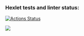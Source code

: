 ### Hexlet tests and linter status:
[![Actions Status](https://github.com/Hydro-Dog/frontend-project-44/workflows/hexlet-check/badge.svg)](https://github.com/Hydro-Dog/frontend-project-44/actions)

<a href="https://codeclimate.com/github/Hydro-Dog/frontend-project-44/maintainability"><img src="https://api.codeclimate.com/v1/badges/cb4f242eb24e0b03e9df/maintainability" /></a>